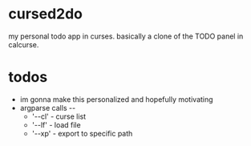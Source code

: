# cursed2do
my personal todo app in curses. basically a clone of the TODO panel in calcurse. 


# todos
* im gonna make this personalized and hopefully motivating
* argparse calls --
  * '--cl' - curse list
  * '--lf' - load file
  * '--xp' - export to specific path
